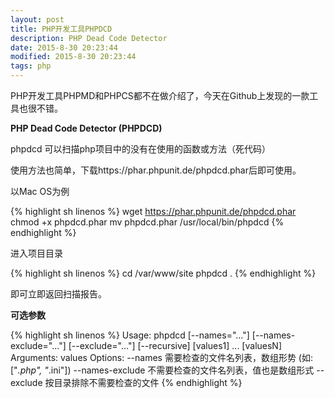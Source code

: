 ```yaml
---
layout: post
title: PHP开发工具PHPDCD
description: PHP Dead Code Detector
date: 2015-8-30 20:23:44
modified: 2015-8-30 20:23:44
tags: php
---
```


PHP开发工具PHPMD和PHPCS都不在做介绍了，今天在Github上发现的一款工具也很不错。

**PHP Dead Code Detector (PHPDCD)**

phpdcd 可以扫描php项目中的没有在使用的函数或方法（死代码）

使用方法也简单，下载https://phar.phpunit.de/phpdcd.phar后即可使用。

以Mac OS为例

{% highlight sh linenos %}
wget https://phar.phpunit.de/phpdcd.phar
chmod +x phpdcd.phar
mv phpdcd.phar /usr/local/bin/phpdcd
{% endhighlight %}

进入项目目录

{% highlight sh linenos %}
cd /var/www/site
phpdcd .
{% endhighlight %}


即可立即返回扫描报告。

**可选参数**

{% highlight sh linenos %}
Usage:
 phpdcd [--names="..."] [--names-exclude="..."] [--exclude="..."] [--recursive] [values1] ... [valuesN]
Arguments:
 values
Options:
 --names               需要检查的文件名列表，数组形势 (如: ["*.php", "*.ini"])
 --names-exclude       不需要检查的文件名列表，值也是数组形式
 --exclude             按目录排除不需要检查的文件
{% endhighlight %}
